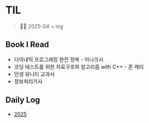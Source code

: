 # TIL
>🏋️‍♂️ 2025-04 ~ ing

<!--
C++/CS/Game Architecture 추가 예정
-->

## Book I Read

- 다이내믹 프로그래밍 완전 정복 - 미나크시
- 코딩 테스트를 위한 자료구조와 알고리즘 with C++ - 존 캐리
- 인생 유니티 교과서
- 정보처리기사

## Daily Log

- [2025](https://github.com/taene/TIL/tree/main/2025)
